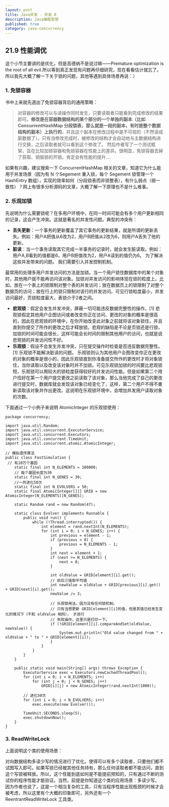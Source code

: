 ```yaml
---
layout: post
title: Java并发 - 并发 8
description: Java编程思想
published: true
category: java-concurrency
---
```



## 21.9 性能调优

这个小节主要讲的是优化，但是高德纳不是说过嘛——Premature optimization is the root of all evil.所以等到真正发现有问题再仔细研究，现在看看估计就忘了。所以我先大概了解一下关于锁的问题，其他等遇到具体场景再说：）

### 1. 免锁容器

书中上来就先道出了免锁容器背后的通用策略：

> 对容器的修改可以与读操作同时发生，只要读取者只能看到完成修改的结果即可。**修改是在容器数据结构的某个部分的一个单独的副本（比如 ConcurrentHashMap 分段锁表，那么就是一段的副本，有时是整个数据结构的副本）上执行的**，并且这个副本在修改过程中是不可视的（不然读成脏数据了）。只有当修改完成时，被修改的结构才会自动地与主数据结构进行交换，之后读取者就可以看到这个修改了。
然后作者写了一个测试框架，旨在比较加锁容器和免锁容器在性能上的差异。很明显，免锁容器去掉了获取、销毁锁的开销，肯定会有性能的提升....

如果有兴趣，建议搜索一下 ConcurrentHashMap 相关的文章，知道它为什么能用于并发场景（因为有 N 个Segement 重入锁，每个 Segement 锁管理一个 HashEntry 数组），实现的效率如何（分段锁表而非锁整表），有什么弱点（弱一致性）？网上有很多分析源码的文章，大概了解一下原理也不是什么难事。

### 2. 乐观加锁

先说明为什么需要锁呢？在多用户环境中，在同一时间可能会有多个用户更新相同的记录，这会产生冲突。这就是著名的并发性问题。典型的冲突有：

* **丢失更新**：一个事务的更新覆盖了其它事务的更新结果，就是所谓的更新丢失。例如：用户A把值从6改为2，用户B把值从2改为6，则用户A丢失了他的更新。
* **脏读**：当一个事务读取其它完成一半事务的记录时，就会发生脏读取。例如：用户A,B看到的值都是6，用户B把值改为2，用户A读到的值仍为6。
为了解决这些并发带来的问题。 我们需要引入并发控制机制。

最常用的处理多用户并发访问的方法是加锁。当一个用户锁住数据库中的某个对象时，其他用户就不能再访问该对象。加锁对并发访问的影响体现在锁的粒度上。比如，放在一个表上的锁限制对整个表的并发访问；放在数据页上的锁限制了对整个数据页的访问；放在行上的锁只限制对该行的并发访问。可见行锁粒度最小，并发访问最好，页锁粒度最大，表锁介于2者之间。

* **悲观锁**：假定会发生并发冲突，屏蔽一切可能违反数据完整性的操作。[1] 悲观锁假定其他用户企图访问或者改变你正在访问、更改的对象的概率是很高的，因此在悲观锁的环境中，在你开始改变此对象之前就将该对象锁住，并且直到你提交了所作的更改之后才释放锁。悲观的缺陷是不论是页锁还是行锁，加锁的时间可能会很长，这样可能会长时间的限制其他用户的访问，也就是说悲观锁的并发访问性不好。
* **乐观锁**：假设不会发生并发冲突，只在提交操作时检查是否违反数据完整性。[1] 乐观锁不能解决脏读的问题。 乐观锁则认为其他用户企图改变你正在更改的对象的概率是很小的，因此乐观锁直到你准备提交所作的更改时才将对象锁住，当你读取以及改变该对象时并不加锁。可见乐观锁加锁的时间要比悲观锁短，乐观锁可以用较大的锁粒度获得较好的并发访问性能。但是如果第二个用户恰好在第一个用户提交更改之前读取了该对象，那么当他完成了自己的更改进行提交时，数据库就会发现该对象已经变化了，这样，第二个用户不得不重新读取该对象并作出更改。这说明在乐观锁环境中，会增加并发用户读取对象的次数。

下面通过一个小例子来说明 AtomicInteger 的乐观锁使用：

	package concurrency;

	import java.util.Random;
	import java.util.concurrent.ExecutorService;
	import java.util.concurrent.Executors;
	import java.util.concurrent.TimeUnit;
	import java.util.concurrent.atomic.AtomicInteger;

	// 模拟遗传算法
	public class FastSimulation {
	 // 有10万个基因
		static final int N_ELEMENTS = 100000;
		// 每个基因长度为30
		static final int N_GENES = 30;
		//一共进化50次
		static final int N_EVOLVERS = 50;
		static final AtomicInteger[][] GRID = new AtomicInteger[N_ELEMENTS][N_GENES];

		static Random rand = new Random(47);

		static class Evolver implements Runnable {
			public void run() {
				while (!Thread.interrupted()) {
					int element = rand.nextInt(N_ELEMENTS);
					for (int i = 0; i < N_GENES; i++) {
						int previous = element - 1;
						if (previous < 0) {
							previous = N_ELEMENTS - 1;
						}
						int next = element + 1;
						if (next >= N_ELEMENTS) {
							next = 0;
						}

						int oldValue = GRID[element][i].get();
						// 前后三值取平均值
						int newValue = oldValue + GRID[previous][i].get() + GRID[next][i].get();
						newValue /= 3;

						// 乐观锁用法，因为没有任何锁机制。
						// 只有当想更新 GRID[element][i]的值，但是其值已经发生变化的情况下（不和 oldValue 相同）， 才进行
						// 失败操作，这里只是打印一下。
						if (!GRID[element][i].compareAndSet(oldValue, newValue)) {
							System.out.println("Old value changed from " + oldValue + " to " + GRID[element][i]);
						}
					}
				}
			}
		}

		public static void main(String[] args) throws Exception {
			ExecutorService exec = Executors.newCachedThreadPool();
			for (int i = 0; i < N_ELEMENTS; i++)
				for (int j = 0; j < N_GENES; j++)
					GRID[i][j] = new AtomicInteger(rand.nextInt(1000));

			// 进化50次
			for (int i = 0; i < N_EVOLVERS; i++)
				exec.execute(new Evolver());

			TimeUnit.SECONDS.sleep(5);
			exec.shutdownNow();
		}
	}

### 3. ReadWriteLock

上面说明这个类的使用场景：

对向数据结构多读少写的情况进行了优化。使得可以有多个读取者，只要他们都不试图写入即可。如果写锁已经被其他任务持有，那么任何读取者都不能访问，直到这个写锁被释放。所以，这个性能到底如何是不能提前预知的，只有通过不断的测试你的程序性能才能验证。当然，前提是你知道这个类的应用场景：多读少写。
因为作者也说了，这是一个相当复杂的工具，只有当程序性能出现瓶颈的时候才会被考虑，所以这里有个大概的印象即可，另外还有一个 ReentrantReadWriteLock 工具类。
























[NingG]:    http://ningg.github.com  "NingG"

[Java编程思想 - 第二十一章、并发（八）]:				http://github.thinkingbar.com/thinking_in_java_chapter21-part08/









